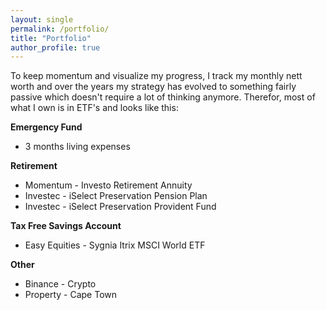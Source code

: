 ```yaml
---
layout: single
permalink: /portfolio/
title: "Portfolio"
author_profile: true
---
```


To keep momentum and visualize my progress, I track my monthly nett worth and over the years my strategy has evolved to something fairly passive which doesn't require a lot of thinking anymore. Therefor, most of what I own is in ETF's and looks like this:

**Emergency Fund** 
* 3 months living expenses

**Retirement** 
* Momentum - Investo Retirement Annuity
* Investec - iSelect Preservation Pension Plan
* Investec - iSelect Preservation Provident Fund

**Tax Free Savings Account** 
* Easy Equities - Sygnia Itrix MSCI World ETF

**Other**
* Binance - Crypto 
* Property - Cape Town 


<!-- Styles -->
<style>
#chartdiv {
  width: 80%;
  height: 400px;
}
</style>

<!-- Resources -->
<script src="https://www.amcharts.com/lib/4/core.js"></script>
<script src="https://www.amcharts.com/lib/4/charts.js"></script>
<script src="https://www.amcharts.com/lib/4/themes/animated.js"></script>

<!-- Chart code -->
<script>
am4core.ready(function() {

// Themes begin
am4core.useTheme(am4themes_animated);
// Themes end

// Create chart instance
var chart = am4core.create("chartdiv", am4charts.PieChart);

// Add data
chart.data = [ {
  "Category": "Emergency Fund",
  "Percentage": 2.19
}, {
  "Category": "Retirement",
  "Percentage": 37.14
}, {
  "Category": "TFSA",
  "Percentage": 4.94
}, {
  "Category": "Other",
  "Percentage": 55.73
} ];

// Set inner radius
chart.innerRadius = am4core.percent(30);

// Add and configure Series
var pieSeries = chart.series.push(new am4charts.PieSeries());
pieSeries.dataFields.value = "Percentage";
pieSeries.dataFields.category = "Category";
pieSeries.slices.template.stroke = am4core.color("#fff");
pieSeries.slices.template.strokeWidth = 2;
pieSeries.slices.template.strokeOpacity = 1;

// This creates initial animation
pieSeries.hiddenState.properties.opacity = 1;
pieSeries.hiddenState.properties.endAngle = -90;
pieSeries.hiddenState.properties.startAngle = -90;

}); // end am4core.ready()
</script>

<!-- HTML -->
<div id="chartdiv"></div>